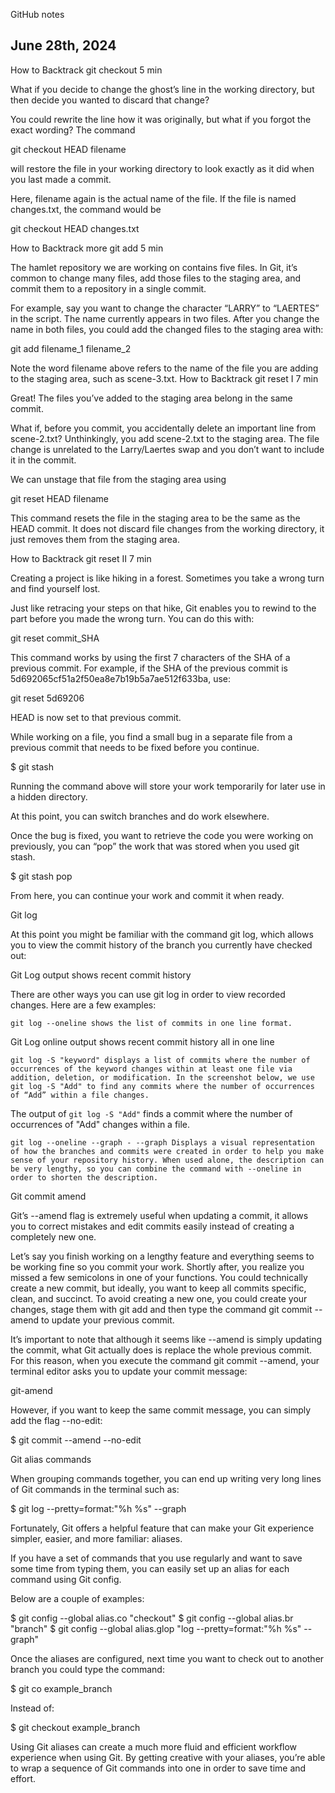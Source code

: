 GitHub notes 

## June 28th, 2024

How to Backtrack
git checkout
5 min

What if you decide to change the ghost’s line in the working directory, but then decide you wanted to discard that change?

You could rewrite the line how it was originally, but what if you forgot the exact wording? The command

git checkout HEAD filename

will restore the file in your working directory to look exactly as it did when you last made a commit.

Here, filename again is the actual name of the file. If the file is named changes.txt, the command would be

git checkout HEAD changes.txt


How to Backtrack
more git add
5 min

The hamlet repository we are working on contains five files. In Git, it’s common to change many files, add those files to the staging area, and commit them to a repository in a single commit.

For example, say you want to change the character “LARRY” to “LAERTES” in the script. The name currently appears in two files. After you change the name in both files, you could add the changed files to the staging area with:

git add filename_1 filename_2

Note the word filename above refers to the name of the file you are adding to the staging area, such as scene-3.txt.
How to Backtrack
git reset I
7 min

Great! The files you’ve added to the staging area belong in the same commit.

What if, before you commit, you accidentally delete an important line from scene-2.txt? Unthinkingly, you add scene-2.txt to the staging area. The file change is unrelated to the Larry/Laertes swap and you don’t want to include it in the commit.

We can unstage that file from the staging area using

git reset HEAD filename

This command resets the file in the staging area to be the same as the HEAD commit. It does not discard file changes from the working directory, it just removes them from the staging area.



How to Backtrack
git reset II
7 min

Creating a project is like hiking in a forest. Sometimes you take a wrong turn and find yourself lost.

Just like retracing your steps on that hike, Git enables you to rewind to the part before you made the wrong turn. You can do this with:

git reset commit_SHA

This command works by using the first 7 characters of the SHA of a previous commit. For example, if the SHA of the previous commit is 5d692065cf51a2f50ea8e7b19b5a7ae512f633ba, use:

git reset 5d69206

HEAD is now set to that previous commit.



While working on a file, you find a small bug in a separate file from a previous commit that needs to be fixed before you continue.

$ git stash

Running the command above will store your work temporarily for later use in a hidden directory.

At this point, you can switch branches and do work elsewhere.

Once the bug is fixed, you want to retrieve the code you were working on previously, you can “pop” the work that was stored when you used git stash.

$ git stash pop

From here, you can continue your work and commit it when ready.

Git log

At this point you might be familiar with the command git log, which allows you to view the commit history of the branch you currently have checked out:

Git Log output shows recent commit history

There are other ways you can use git log in order to view recorded changes. Here are a few examples:

    git log --oneline shows the list of commits in one line format.

Git Log online output shows recent commit history all in one line

    git log -S "keyword" displays a list of commits where the number of occurrences of the keyword changes within at least one file via addition, deletion, or modification. In the screenshot below, we use git log -S "Add" to find any commits where the number of occurrences of “Add” within a file changes.

The output of `git log -S "Add"` finds a commit where the number of occurrences of "Add" changes within a file.

    git log --oneline --graph - --graph Displays a visual representation of how the branches and commits were created in order to help you make sense of your repository history. When used alone, the description can be very lengthy, so you can combine the command with --oneline in order to shorten the description.



Git commit amend

Git’s --amend flag is extremely useful when updating a commit, it allows you to correct mistakes and edit commits easily instead of creating a completely new one.

Let’s say you finish working on a lengthy feature and everything seems to be working fine so you commit your work. Shortly after, you realize you missed a few semicolons in one of your functions. You could technically create a new commit, but ideally, you want to keep all commits specific, clean, and succinct. To avoid creating a new one, you could create your changes, stage them with git add and then type the command git commit --amend to update your previous commit.

It’s important to note that although it seems like --amend is simply updating the commit, what Git actually does is replace the whole previous commit. For this reason, when you execute the command git commit --amend, your terminal editor asks you to update your commit message:

git-amend

However, if you want to keep the same commit message, you can simply add the flag --no-edit:

$ git commit --amend --no-edit

Git alias commands

When grouping commands together, you can end up writing very long lines of Git commands in the terminal such as:

$ git log --pretty=format:"%h %s" --graph

Fortunately, Git offers a helpful feature that can make your Git experience simpler, easier, and more familiar: aliases.

If you have a set of commands that you use regularly and want to save some time from typing them, you can easily set up an alias for each command using Git config.

Below are a couple of examples:

$ git config --global alias.co "checkout"
$ git config --global alias.br "branch"
$ git config --global alias.glop "log --pretty=format:"%h %s" --graph"

Once the aliases are configured, next time you want to check out to another branch you could type the command:

$ git co example_branch

Instead of:

$ git checkout example_branch

Using Git aliases can create a much more fluid and efficient workflow experience when using Git. By getting creative with your aliases, you’re able to wrap a sequence of Git commands into one in order to save time and effort.



